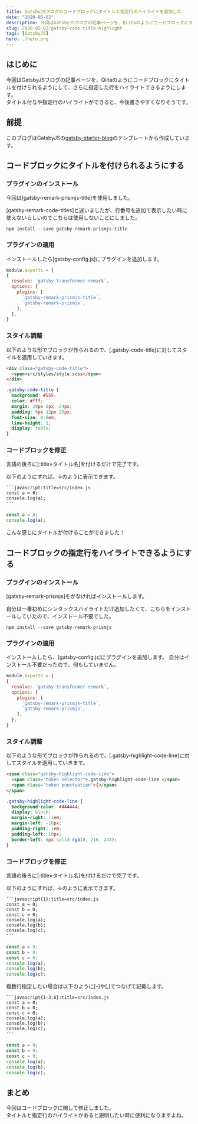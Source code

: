 ```yaml
---
title: GatsbyJSブログのコードブロックにタイトルと指定行のハイライトを追加した
date: "2020-05-02"
description: 今回はGatsbyJSブログの記事ページを、Qiitaのようにコードブロックにタイトルを付けられるようにして、さらに指定した行をハイライトできるようにします。
slug: 2020-05-02/gatsby-code-title-highlight
tags: [GatsbyJS]
hero: ./hero.png
---
```


## はじめに 

今回はGatsbyJSブログの記事ページを、Qiitaのようにコードブロックにタイトルを付けられるようにして、さらに指定した行をハイライトできるようにします。<br>
タイトル付与や指定行のハイライトができると、今後書きやすくなりそうです。

## 前提

このブログはGatsbyJSの[gatsby-starter-blog](https://gatsby-starter-blog-demo.netlify.app/)のテンプレートから作成しています。

## コードブロックにタイトルを付けられるようにする

### プラグインのインストール

今回は[gatsby-remark-prismjs-title]を使用しました。

[gatsby-remark-code-titles]と迷いましたが、行番号を追加で表示したい時に使えないらしいのでこちらは使用しないことにしました。

```
npm install --save gatsby-remark-prismjs-title
```

### プラグインの適用

インストールしたら[gatsby-config.js]にプラグインを追加します。

```javascript:title=gatsby-config.js
module.exports = {
{
  resolve: `gatsby-transformer-remark`,
  options: {
    plugins: [
      `gatsby-remark-prismjs-title`,
      `gatsby-remark-prismjs`,
    ],
  },
}
```
### スタイル調整

以下のような形でブロックが作られるので、[.gatsby-code-title]に対してスタイルを適用していきます。
```html
<div class="gatsby-code-title">
  <span>src/styles/style.scss</span>
</div>
```

```scss:title=src/styles/style.scss
.gatsby-code-title {
  background: #555;
  color: #fff;
  margin: 20px 0px -24px;
  padding: 8px 12px 20px;
  font-size: 0.8em;
  line-height: 1;
  display: table;
}
```

### コードブロックを修正

言語の後ろに[:title=タイトル名]を付けるだけで完了です。

以下のようにすれば、↓のように表示できます。
```markdown:title=Markdown
```javascript:title=src/index.js
const a = 0;
console.log(a);
```　
```

```javascript:title=src/index.js
const a = 0;
console.log(a);
```
こんな感じにタイトルが付けることができました！

## コードブロックの指定行をハイライトできるようにする

### プラグインのインストール

[gatsby-remark-prismjs]をがなければインストールします。

自分は一番初めにシンタックスハイライトだけ追加したくて、こちらをインストールしていたので、インストール不要でした。

```
npm install --save gatsby-remark-prismjs
```

### プラグインの適用

インストールしたら、[gatsby-config.js]にプラグインを追加します。
自分はインストール不要だったので、何もしていません。

```javascript:title=gatsby-config.js
module.exports = {
{
  resolve: `gatsby-transformer-remark`,
  options: {
    plugins: [
      `gatsby-remark-prismjs-title`,
      `gatsby-remark-prismjs`,
    ],
  },
}
```

### スタイル調整

以下のような形でブロックが作られるので、[.gatsby-highlight-code-line]に対してスタイルを適用していきます。
```html
<span class="gatsby-highlight-code-line">
  <span class="token selector">.gatsby-highlight-code-line </span>
  <span class="token punctuation">{</span>
</span>
```
```scss:title=src/styles/style.scss
.gatsby-highlight-code-line {
  background-color: #444444;
  display: block;
  margin-right: -1em;
  margin-left: -16px;
  padding-right: 1em;
  padding-left: 10px;
  border-left: 6px solid rgb(8, 216, 243);
}
```

### コードブロックを修正

言語の後ろに[:title=タイトル名]を付けるだけで完了です。

以下のようにすれば、↓のように表示できます。
```markdown:title=Markdown
```javascript{1}:title=src/index.js
const a = 0;
const b = 0;
const c = 0;
console.log(a);
console.log(b);
console.log(c);
```　
```

```javascript{1}:title=src/index.js
const a = 0;
const b = 0;
const c = 0;
console.log(a);
console.log(b);
console.log(c);
```

複数行指定したい場合は以下のように[-]や[,]でつなげて記載します。

```markdown:title=Markdown
```javascript{1-3,6}:title=src/index.js
const a = 0;
const b = 0;
const c = 0;
console.log(a);
console.log(b);
console.log(c);
```　
```

```javascript{1-3,6}:title=src/index.js
const a = 0;
const b = 0;
const c = 0;
console.log(a);
console.log(b);
console.log(c);
```

## まとめ

今回はコードブロックに関して修正しました。<br>
タイトルと指定行のハイライトがあると説明したい時に便利になりますよね。
